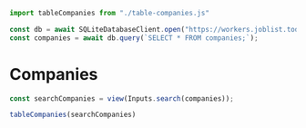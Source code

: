 ```js
import tableCompanies from "./table-companies.js"
```

```js
const db = await SQLiteDatabaseClient.open("https://workers.joblist.today/joblist.db");
const companies = await db.query(`SELECT * FROM companies;`);
```

# Companies
```js
const searchCompanies = view(Inputs.search(companies));
```
```js
tableCompanies(searchCompanies)
```

